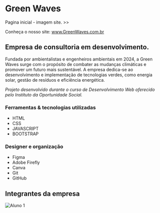 # Green Waves 

Pagina inicial - imagem site. >> <!-- 1º pagina do site (inicio) -->

Conheça o nosso site: www.GreenWaves.com.br <!-- link do site -->
## Empresa de consultoria em desenvolvimento. 
Fundada por ambientalistas e engenheiros ambientais em 2024, a Green Waves surge com o propósito de combater as mudanças climáticas e promover um futuro mais sustentável. A empresa dedica-se ao desenvolvimento e implementação de tecnologias verdes, como energia solar, gestão de resíduos e eficiência energética. 

*Projeto desenvolvido durante o curso de Desenvolvimento Web oferecido pelo Instituto da Oportunidade Social.*

### Ferramentas & tecnologias utilizadas
* HTML
* CSS
* JAVASCRIPT
* BOOTSTRAP

### Designer e organização
* Figma
* Adobe Firefly
* Canva
* Git
* GitHub

<!-- link do GitHub e Linkedin de cada -->
## Integrantes da empresa

![Aluno 1](https://static.vecteezy.com/ti/vetor-gratis/p3/663156-pessoas-enfrentam-desenhos-animados-gratis-vetor.jpg)